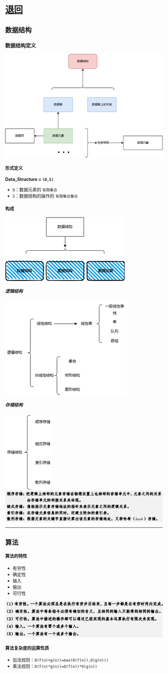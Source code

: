 # [退回](../README.md)
## 数据结构
### 数据结构定义

![alt text](../资源/数据结构定义类图.drawio.png)

#### 形式定义
**Data_Structure = `(D,S)`**
- `D`：数据元素的 `有限集合`
- `S`：数据结构的操作的 `有限集合集合`

#### 构成
![alt text](../资源/数据结构构成.drawio.png)

##### 逻辑结构
![alt text](../资源/逻辑结构的定义类图.drawio.png)
##### 存储结构
![alt text](../资源/存储结构.drawio.png)
![alt text](../资源/存储结构.png)

---
## 算法

#### 算法的特性

- 有穷性
- 确定性
- 输入
- 输出
- 可行性

![alt text](../资源/算法特性详解.png)
#### 算法复杂度的运算性质
- 加法规则：`O(f(n)+g(n))=max(O(f(n)),O(g(n)))`
- 乘法规则：`O(f(n)*g(n))=O(f(n))*O(g(n))`
